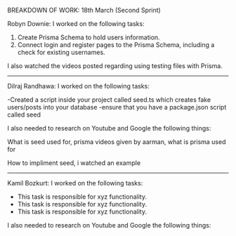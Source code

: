 BREAKDOWN OF WORK: 18th March (Second Sprint)

Robyn Downie: I worked on the following tasks:

1. Create Prisma Schema to hold users information.
2. Connect login and register pages to the Prisma Schema, including a check for existing usernames.

I also watched the videos posted regarding using testing files with Prisma.

---

Dilraj Randhawa: I worked on the following tasks:

-Created a script inside your project called seed.ts which creates fake users/posts into your database
-ensure that you have a package.json script called seed

I also needed to research on Youtube and Google the following things:

What is seed used for, prisma videos given by aarman, what is prisma used for

How to impliment seed, i watched an example

---

Kamil Bozkurt: I worked on the following tasks:

- This task is responsible for xyz functionality.
- This task is responsible for xyz functionality.
- This task is responsible for xyz functionality.

I also needed to research on Youtube and Google the following things:

